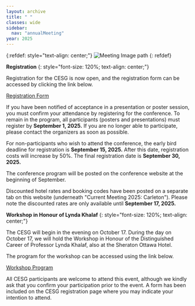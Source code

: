```yaml
---
layout: archive
title: " "
classes: wide
sidebar:
  nav: "annualMeeting"
year: 2025
---
```

{:refdef: style="text-align: center;"}
![Meeting Image path](/assets/images/{{page.year}}/annualMeeting.jpg)
{: refdef}


**Registration**
{: style="font-size: 120%; text-align: center;"}

Registration for the CESG is now open, and the registration form can be accessed by clicking the link below.

<a href="https://payments.carleton.ca/cesg-conference/40th-annual-canadian-econometric-study-group-cesg-conference/" target="_blank">Registration Form</a>

If you have been notified of acceptance in a presentation or poster session, you must confirm your attendance by registering for the conference. To remain in the program, all participants (posters and presentations) must register by **September 1, 2025.** If you are no longer able to participate, please contact the organizers as soon as possible.

For non-participants who wish to attend the conference, the early bird deadline for registration is **September 15, 2025.** After this date, registration costs will increase by 50%. The final registration date is **September 30, 2025.**

The conference program will be posted on the conference website at the beginning of September.

Discounted hotel rates and booking codes have been posted on a separate tab on this website (underneath "Current Meeting 2025: Carleton"). Please note the discounted rates are only available until **September 17, 2025.**

**Workshop in Honour of Lynda Khalaf**
{: style="font-size: 120%; text-align: center;"}

The CESG will begin in the evening on October 17. During the day on October 17, we will hold the Workshop in Honour of the Distinguished Career of Professor Lynda Khalaf, also at the Sheraton Ottawa Hotel.

The program for the workshop can be accessed using the link below.

<a href="https://docs.google.com/document/d/1WL3mOWIMYaUSyKfx1vEGRPMhhCYgx9nIwLLFfBTKljA/edit?tab=t.0" target="_blank">Workshop Program</a>

All CESG participants are welcome to attend this event, although we kindly ask that you confirm your participation prior to the event. A form has been included on the CESG registration page where you may indicate your intention to attend. 
